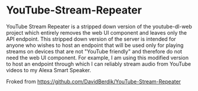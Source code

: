 # YouTube-Stream-Repeater
YouTube Stream Repeater is a stripped down version of the youtube-dl-web project which entirely removes the web UI component and leaves only the API endpoint. This stripped down version of the server is intended for anyone who wishes to host an endpoint that will be used only for playing streams on devices that are not "YouTube friendly" and therefore do not need the web UI component. For example, I am using this modified version to host an endpoint through which I can reliably stream audio from YouTube videos to my Alexa Smart Speaker.

Froked from https://github.com/DavidBerdik/YouTube-Stream-Repeater
